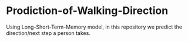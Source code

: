 # Prodiction-of-Walking-Direction
Using Long-Short-Term-Memory model, in this repository we predict the direction/next step a person  takes.

